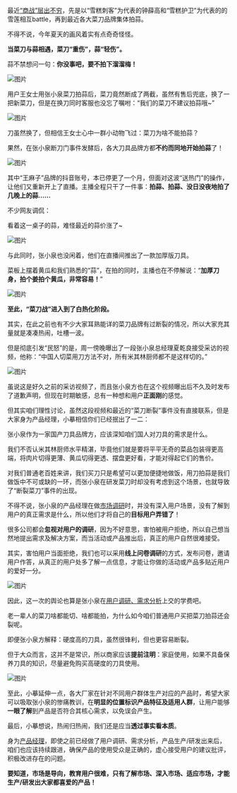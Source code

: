 最近[“商战”层出不穷](<https://www.mockplus.cn/rp-event/?hmsr=juejin>)，先是以“雪糕刺客”为代表的钟薛高和“雪糕护卫”为代表的的雪莲相互battle，再到最近各大菜刀品牌集体拍蒜。  

  

不得不说，今年夏天的画风着实有点奇奇怪怪。

  

****当菜刀与蒜相遇，菜刀“重伤”，蒜“轻伤”。****

  

蒜不禁想问一句：**你没事吧，要不拍下溜溜梅！**

  

![图片](https://p3-juejin.byteimg.com/tos-cn-i-k3u1fbpfcp/cab9a2b0811442019d71393cc8620c30~tplv-k3u1fbpfcp-zoom-1.image)

  

用户王女士用张小泉菜刀拍蒜后，菜刀竟然断成了两截，虽然有售后兜底，换了一把新菜刀，但是在换刀同时客服也没忘了嘱咐：“我们的菜刀不建议拍蒜哦~”

  

![图片](https://p3-juejin.byteimg.com/tos-cn-i-k3u1fbpfcp/0eb9476aebc04fc4a9e91b3ee4090cc5~tplv-k3u1fbpfcp-zoom-1.image)

  

刀虽然换了，但相信王女士心中一群小动物飞过：菜刀为啥不能拍蒜？

  

果然，在张小泉断刀门事件发酵后，各大刀具品牌方都**不约而同地开始拍蒜**了！

  

![图片](https://p3-juejin.byteimg.com/tos-cn-i-k3u1fbpfcp/91a53cf5e8c44113999bc182e5cb0b83~tplv-k3u1fbpfcp-zoom-1.image)

  

其中“王麻子”品牌的抖音账号，本已停更了一个月，但面对这波“送热门”的操作，让他们又重新开上了直播。主播全程只干了一件事：****拍蒜、拍蒜、没日没夜地拍了几晚上的蒜……****

  

不少网友调侃：

  

看着这一桌子的蒜，难怪最近的蒜价涨了~

  

![图片](https://p3-juejin.byteimg.com/tos-cn-i-k3u1fbpfcp/3fabbfaacb22433c9a479d0342316d49~tplv-k3u1fbpfcp-zoom-1.image)

  

与此同时，张小泉也没闲着，他们在直播间推出了一款加厚版刀具。

  

菜板上摆着黄瓜和我们熟悉的“蒜”，在拍的同时，主播也在不停解说：“****加厚刀身，拍个姜拍个黄瓜，非常容易！****”

  

![图片](https://p3-juejin.byteimg.com/tos-cn-i-k3u1fbpfcp/7cf74df1acc54bd79ddeb8a5de3f16b2~tplv-k3u1fbpfcp-zoom-1.image)

  

**至此，“菜刀战”进入到了白热化阶段。**

  

其实，在此之前也有不少大家耳熟能详的菜刀品牌有过断裂的情况，所以大家充其量就是凑凑热闹，吐槽一波。

  

但是彻底引发“民怒”的是，周一傍晚曝出了一段张小泉总经理夏乾良接受采访的视频，他称：“中国人切菜用刀方法不对，所有米其林厨师都不是这样切的。”

  

![图片](https://p3-juejin.byteimg.com/tos-cn-i-k3u1fbpfcp/e9b47bd2c020496ea7b33363978371ad~tplv-k3u1fbpfcp-zoom-1.image)

  

虽说这是好久之前的采访视频了，而且张小泉方也在这个视频曝出后不久及时发布了道歉声明，但现在时期敏感，总有一种想和用户****正面刚****的感觉。

  

但其实咱们理性讨论，虽然这段视频和最近的“菜刀断裂”事件没有直接联系，但是大家身为产品经理，小摹相信你们已经抿出了一二：

  

张小泉作为一家国产刀具品牌方，应该深知咱们国人对刀具的需求是什么。

  

我们不否认米其林厨师水平精湛，毕竟他们就是要将平平无奇的菜品包装得更高端，将肉片切得更薄、黄瓜切得更透、摆盘更好看，才能对得起它们的售价。

  

对我们普通老百姓来讲，我们买刀只是希望可以更加便捷地做饭，用刀拍蒜是我们做饭中不可或缺的一环，而张小泉在研发菜刀时却没有考虑到这个场景，也就导致了“断裂菜刀”事件的出现。

不得不说，张小泉的产品经理在做[市场调研](<https://www.mockplus.cn/rp-event/?hmsr=juejin>)时，并没有深入用户场景，没有了解到用户的真正需求是什么，所以他们才将自己的****目标用户弄错了****！

  

很多公司都会**忽视对用户的调研**，因为不好意思，害怕被用户拒绝，所以自己想当然地提出需求及解决方案，而当活动或产品推出后，真正的用户自然很难接受。

  

其实，害怕用户当面拒绝，我们也可以采用****线上问卷调研****的方式，发布问卷，邀请用户作答，从真正的用户处多了解一点信息，才能让你做的活动或产品多贴近用户的爱好一分。

  

![图片](https://p3-juejin.byteimg.com/tos-cn-i-k3u1fbpfcp/40a31e016d584fa5a6ecd4f6a45f005a~tplv-k3u1fbpfcp-zoom-1.image)

  

因此，这一次的舆论也算是张小泉在[用户调研、需求分析](<https://www.mockplus.cn/rp-event/?hmsr=juejin>)上交的学费吧。

  

老一辈人的菜刀啥都能切、啥都能拍，为什么如今咱们普通用户买把菜刀拍蒜还会裂呢。

  

即便张小泉方解释：硬度高的刀具，虽然很锋利，但也更容易断裂。

  

但于大众而言，这并不是常识，所以商家应该**提前注明**：家庭使用，如果不具备保养刀具的知识，尽量避免购买高硬度的刀具使用。

  

![图片](https://p3-juejin.byteimg.com/tos-cn-i-k3u1fbpfcp/1618bc126d194bd7b7d39318915d3d5e~tplv-k3u1fbpfcp-zoom-1.image)

  

至此，小摹延伸一点，各大厂家在针对不同用户群体生产对应的产品时，希望大家可以吸取张小泉的惨痛教训，在****明显的位置标识产品特征及适用人群****，让用户能够****一眼了解****到产品是否符合其核心需求，以免误会产生。

  

最后，小摹想说，热闹归热闹，我们还是应当**透过事实看本质**。

  

身为[产品经理](<https://www.mockplus.cn/rp-event/?hmsr=juejin>)，即使之前已经做了用户调研、需求分析，产品生产/研发出来后，咱们也应该持续跟进，确保产品的使用受众是正确的，虚心接受用户的建议批评，积极改进存在的问题。

  

****要知道，市场是导向，教育用户很难，只有了解市场、深入市场、适应市场，才能生产/研发出大家都喜爱的产品！****
